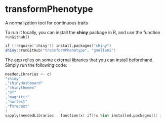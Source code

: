 # transformPhenotype
A normalization tool for continuous traits

To run it locally, you can install the **shiny** package in R, and
use the function `runGithub()`
```s
if (!require('shiny')) install.packages("shiny")
shiny::runGitHub("transformPhenotype", "gmelloni")
```
The app relies on some external libraries that you can install beforehand.
Simply run the following code:
```s
neededLibraries <- c(
"shiny"
,"shinydashboard"
,"shinythemes"
,"DT"
,"magrittr"
,"nortest"
,"forecast"
)
sapply(neededLibraries , function(x) if(!x %in% installed.packages()) install.packages(x))
```
